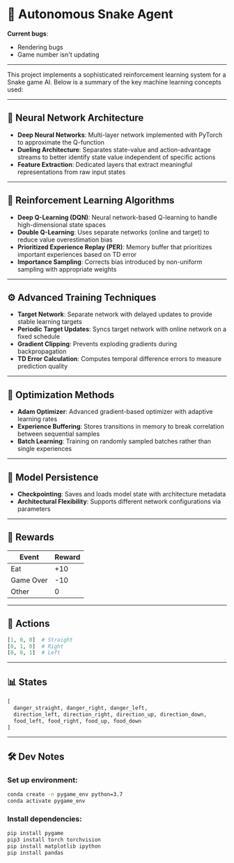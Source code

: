 # 🐍 Autonomous Snake Agent

**Current bugs**:  
- Rendering bugs  
- Game number isn't updating  

---

This project implements a sophisticated reinforcement learning system for a Snake game AI. Below is a summary of the key machine learning concepts used:

---

## 🧐 Neural Network Architecture

- **Deep Neural Networks**: Multi-layer network implemented with PyTorch to approximate the Q-function  
- **Dueling Architecture**: Separates state-value and action-advantage streams to better identify state value independent of specific actions  
- **Feature Extraction**: Dedicated layers that extract meaningful representations from raw input states  

---

## 🔹 Reinforcement Learning Algorithms

- **Deep Q-Learning (DQN)**: Neural network-based Q-learning to handle high-dimensional state spaces  
- **Double Q-Learning**: Uses separate networks (online and target) to reduce value overestimation bias  
- **Prioritized Experience Replay (PER)**: Memory buffer that prioritizes important experiences based on TD error  
- **Importance Sampling**: Corrects bias introduced by non-uniform sampling with appropriate weights  

---

## ⚙️ Advanced Training Techniques

- **Target Network**: Separate network with delayed updates to provide stable learning targets  
- **Periodic Target Updates**: Syncs target network with online network on a fixed schedule  
- **Gradient Clipping**: Prevents exploding gradients during backpropagation  
- **TD Error Calculation**: Computes temporal difference errors to measure prediction quality  

---

## 🔧 Optimization Methods

- **Adam Optimizer**: Advanced gradient-based optimizer with adaptive learning rates  
- **Experience Buffering**: Stores transitions in memory to break correlation between sequential samples  
- **Batch Learning**: Training on randomly sampled batches rather than single experiences  

---

## 📂 Model Persistence

- **Checkpointing**: Saves and loads model state with architecture metadata  
- **Architectural Flexibility**: Supports different network configurations via parameters  

---

## 🎯 Rewards

| Event      | Reward |
|------------|--------|
| Eat        | +10    |
| Game Over  | -10    |
| Other      | 0      |

---

## 🔹 Actions

```python
[1, 0, 0]  # Straight  
[0, 1, 0]  # Right  
[0, 0, 1]  # Left  
```

---

## 📊 States

```python
[
  danger_straight, danger_right, danger_left,
  direction_left, direction_right, direction_up, direction_down,
  food_left, food_right, food_up, food_down
]
```

---

## 🛠️ Dev Notes

### Set up environment:

```bash
conda create -n pygame_env python=3.7
conda activate pygame_env
```

### Install dependencies:

```bash
pip install pygame
pip3 install torch torchvision
pip install matplotlib ipython
pip install pandas
```

